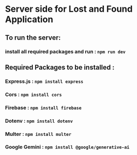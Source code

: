 # Server side for Lost and Found Application

## To run the server:
### install all required packages and run : `npm run dev`

## Required Packages to be installed :

### Express.js : `npm install express`
### Cors : `npm install cors`
### Firebase : `npm install firebase`
### Dotenv : `npm install dotenv`
### Multer : `npm install multer`
### Google Gemini : `npm install @google/generative-ai`
